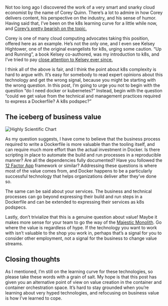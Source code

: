 Not too long ago I discovered the work of a very smart and snarky cloud economist by the name of Corey Quinn. There’s a lot to admire in how Corey delivers content, his perspective on the industry, and his sense of humor. Having said that, I’ve been on the k8s learning curve for a little while now, and [Corey’s pretty bearish on the topic.](https://twitter.com/QuinnyPig/status/1121462122741940226)

Corey is one of many cloud computing advocates taking this position, offered here as an example. He’s not the only one, and I even see Kelsey Hightower, one of the original evangelists for k8s, urging some caution. “Up and Running”, a book Kelsey co-authored, was my introduction to k8s, and I’ve tried to pay [close attention to Kelsey ever since.](https://twitter.com/kelseyhightower/status/1245886920443363329)
	
I think all of the above is fair, and I think the point about k8s complexity is hard to argue with. It’s easy for somebody to read expert opinions about this technology and get the wrong signal, because you might be starting with the wrong question. In this post, I’m going to urge you not to begin with the question “do I need docker or kubernetes?” Instead, begin with the question “could we get value from the technical and management practices required to express a Dockerfile? A k8s podspec?”

## The iceberg of business value

![Highly Scientific Chart](https://github.com/CharlesDLandau/serve-md/img/tools_automation.PNG)

As my question suggests, I have come to believe that the business process required to write a Dockerfile is more valuable than the tooling itself, and can require much more effort than the actual investment in Docker. Is there scripting in place to automate the build and run processes in a reproducible manner? Are all the dependencies fully documented? Have you followed the [12 Factor App](https://12factor.net/) framework or similar? Addressing these questions is where most of the value comes from, and Docker happens to be a particularly successful technology that helps organizations deliver after they’ve done so.

The same can be said about your services. The business and technical processes can go beyond expressing their build and run steps in a Dockerfile and can be extended to expressing their services as k8s podspecs.

Lastly, don’t trivialize that this is a genuine question about value! Maybe it makes more sense for your team to go the way of the [Majestic Monolith](https://m.signalvnoise.com/the-majestic-monolith/). Go where the value is regardless of hype. If the technology you want to work with isn’t valuable to the shop you work in, perhaps that’s a signal for you to consider other employment, not a signal for the business to change value streams.

## Closing thoughts

As I mentioned, I’m still on the learning curve for these technologies, so please take these words with a grain of salt. My hope is that this post has given you an alternative point of view on value creation in the container and container orchestration space. It’s hard to stay grounded when you’re learning about very hyped technologies, and refocusing on business value is how I’ve learned to cope.

